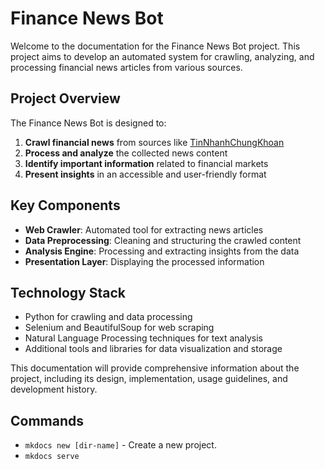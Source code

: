 # Finance News Bot

Welcome to the documentation for the Finance News Bot project. This project aims to develop an automated system for crawling, analyzing, and processing financial news articles from various sources.

## Project Overview

The Finance News Bot is designed to:

1. **Crawl financial news** from sources like [TinNhanhChungKhoan](https://www.tinnhanhchungkhoan.vn)
2. **Process and analyze** the collected news content
3. **Identify important information** related to financial markets
4. **Present insights** in an accessible and user-friendly format

## Key Components

- **Web Crawler**: Automated tool for extracting news articles
- **Data Preprocessing**: Cleaning and structuring the crawled content
- **Analysis Engine**: Processing and extracting insights from the data
- **Presentation Layer**: Displaying the processed information

## Technology Stack

- Python for crawling and data processing
- Selenium and BeautifulSoup for web scraping
- Natural Language Processing techniques for text analysis
- Additional tools and libraries for data visualization and storage

This documentation will provide comprehensive information about the project, including its design, implementation, usage guidelines, and development history.

## Commands

* `mkdocs new [dir-name]` - Create a new project.
* `mkdocs serve`